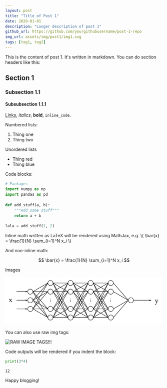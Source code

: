 ```yaml
---
layout: post
title: "Title of Post 1"
date: 2020-01-01
description: "Longer description of post 1"
github_url: https://github.com/yourgithubusername/post-1-repo
img_url: assets/img/post1/img1.svg
tags: [tag1, tag2]
---
```



This is the content of post 1.  It's written in markdown.  You can do section headers like this:

## Section 1

### Subsection 1.1

#### Subsubsection 1.1.1

[Links](http://www.google.com), _italics_, **bold**, `inline_code`.

Numbered lists:

1. Thing one
2. Thing two

Unordered lists

* Thing red
* Thing blue

Code blocks:

```python
# Packages
import numpy as np
import pandas as pd

def add_stuff(a, b):
    """Add some stuff"""
    return a + b

lala = add_stuff(1, 2)
```

Inline math written as LaTeX will be rendered using MathJax, e.g. \\( \bar{x} = \frac{1}{N} \sum_{i=1}^N x_i \\)

And non-inline math:

$$
\bar{x} = \frac{1}{N} \sum_{i=1}^N x_i
$$

Images

![svg](assets/img/post1/img1.svg)

You can also use raw img tags:

<img src="https://media1.tenor.com/images/b2190afe666915580adb0890260362d1/tenor.gif?itemid=4895431" alt="RAW IMAGE TAGS!!!" class="center_img" >


Code outputs will be rendered if you indent the block:

```python
print(3*4)
```

    12


Happy blogging!
